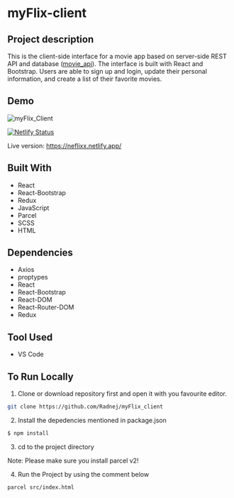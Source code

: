 # myFlix-client

## Project description

This is the client-side interface for a movie app based on server-side REST API and database ([movie_api](https://github.com/lkarow/movie_api)). The interface is built with React and Bootstrap. Users are able to sign up and login, update their personal information, and create a list of their favorite movies.

## Demo

![myFlix_Client](https://user-images.githubusercontent.com/91905344/206287497-107da85e-679d-4a6e-ac92-a6bdeee5d83e.gif)

[![Netlify Status](https://api.netlify.com/api/v1/badges/9c111562-791a-43f0-aa97-078af0cef12e/deploy-status)](https://app.netlify.com/sites/myflix-501fc4/deploys)

Live version: https://neflixx.netlify.app/


## Built With

- React
- React-Bootstrap
- Redux
- JavaScript
- Parcel
- SCSS
- HTML

## Dependencies

- Axios
- proptypes
- React
- React-Bootstrap
- React-DOM
- React-Router-DOM
- Redux

## Tool Used
- VS Code

## To Run Locally

1. Clone or download repository first and open it with you favourite editor.
```bash
git clone https://github.com/Radnej/myFlix_client
```
2. Install the depedencies mentioned in package.json
```bash
$ npm install
```
3. cd to the project directory


Note: Please make sure you install parcel v2!

4. Run the Project by using the comment below

```bash
parcel src/index.html
```
